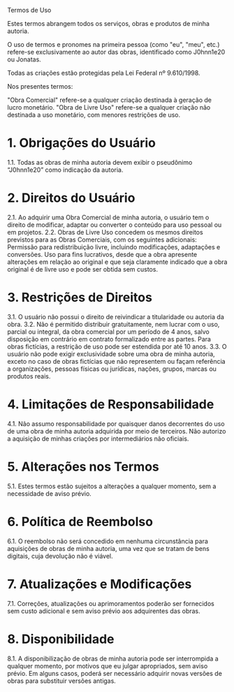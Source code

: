 Termos de Uso

Estes termos abrangem todos os serviços, obras e produtos de minha autoria.

O uso de termos e pronomes na primeira pessoa (como "eu", "meu", etc.) refere-se exclusivamente ao autor das obras, identificado como J0hnn1e20 ou Jonatas.

Todas as criações estão protegidas pela Lei Federal nº 9.610/1998.

Nos presentes termos:

"Obra Comercial" refere-se a qualquer criação destinada à geração de lucro monetário. "Obra de Livre Uso" refere-se a qualquer criação não destinada a uso monetário, com menores restrições de uso.

# 1. Obrigações do Usuário
  1.1. Todas as obras de minha autoria devem exibir o pseudônimo “J0hnn1e20” como indicação da autoria.

# 2. Direitos do Usuário
  2.1. Ao adquirir uma Obra Comercial de minha autoria, o usuário tem o direito de modificar, adaptar ou converter o conteúdo para uso pessoal ou em projetos.
  2.2. Obras de Livre Uso concedem os mesmos direitos previstos para as Obras Comerciais, com os seguintes adicionais: Permissão para redistribuição livre, incluindo modificações, adaptações e conversões. Uso para fins lucrativos, desde que a obra apresente alterações em relação ao original e que seja claramente indicado que a obra original é de livre uso e pode ser obtida sem custos.

# 3. Restrições de Direitos
  3.1. O usuário não possui o direito de reivindicar a titularidade ou autoria da obra.
  3.2. Não é permitido distribuir gratuitamente, nem lucrar com o uso, parcial ou integral, da obra comercial por um período de 4 anos, salvo disposição em contrário em contrato formalizado entre as partes. Para obras fictícias, a restrição de uso pode ser estendida por até 10 anos.
  3.3. O usuário não pode exigir exclusividade sobre uma obra de minha autoria, exceto no caso de obras fictícias que não representem ou façam referência a organizações, pessoas físicas ou jurídicas, nações, grupos, marcas ou produtos reais.

# 4. Limitações de Responsabilidade
  4.1. Não assumo responsabilidade por quaisquer danos decorrentes do uso de uma obra de minha autoria adquirida por meio de terceiros. Não autorizo a aquisição de minhas criações por intermediários não oficiais.

# 5. Alterações nos Termos
  5.1. Estes termos estão sujeitos a alterações a qualquer momento, sem a necessidade de aviso prévio.

# 6. Política de Reembolso
  6.1. O reembolso não será concedido em nenhuma circunstância para aquisições de obras de minha autoria, uma vez que se tratam de bens digitais, cuja devolução não é viável.

# 7. Atualizações e Modificações
  7.1. Correções, atualizações ou aprimoramentos poderão ser fornecidos sem custo adicional e sem aviso prévio aos adquirentes das obras.

# 8. Disponibilidade
  8.1. A disponibilização de obras de minha autoria pode ser interrompida a qualquer momento, por motivos que eu julgar apropriados, sem aviso prévio. Em alguns casos, poderá ser necessário adquirir novas versões de obras para substituir versões antigas.
